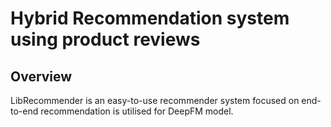 # Hybrid Recommendation system using product reviews

## Overview

LibRecommender is an easy-to-use recommender system focused on end-to-end recommendation is utilised for DeepFM model.
